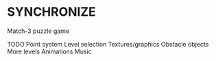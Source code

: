SYNCHRONIZE
=====================

Match-3 puzzle game

TODO
Point system
Level selection
Textures/graphics
Obstacle objects
More levels
Animations
Music